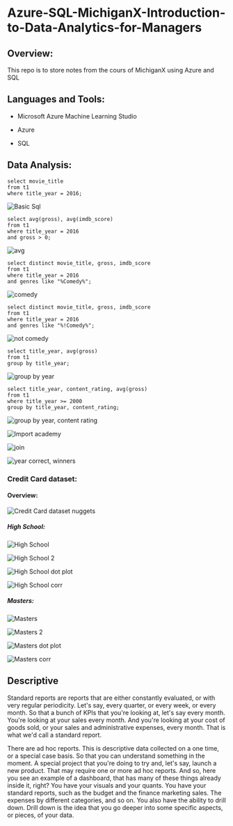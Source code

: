 # Azure-SQL-MichiganX-Introduction-to-Data-Analytics-for-Managers

## Overview:

This repo is to store notes from the cours of MichiganX using Azure and SQL

## Languages and Tools:

- Microsoft Azure Machine Learning Studio

- Azure

- SQL

## Data Analysis:

```
select movie_title
from t1
where title_year = 2016;
```
![Basic Sql](https://user-images.githubusercontent.com/70437668/154830738-e8f465a6-0229-46c0-b876-263eaa157a55.jpg)

```
select avg(gross), avg(imdb_score)
from t1
where title_year = 2016
and gross > 0;
```

![avg](https://user-images.githubusercontent.com/70437668/154830740-5e0259fc-b331-4649-828b-47660c400ade.jpg)

```
select distinct movie_title, gross, imdb_score
from t1
where title_year = 2016
and genres like "%Comedy%";
```

![comedy](https://user-images.githubusercontent.com/70437668/154830743-d2c561ee-ad22-4559-be64-9fef3f4a9760.jpg)

```
select distinct movie_title, gross, imdb_score
from t1
where title_year = 2016
and genres like "%!Comedy%";
```
![not comedy](https://user-images.githubusercontent.com/70437668/154830749-370358b8-d5da-463b-b80f-6ccf5c4cc3c8.jpg)

```
select title_year, avg(gross)
from t1
group by title_year;
```
![group by year](https://user-images.githubusercontent.com/70437668/154830752-fadeadd8-cd20-415a-93b7-39e173869327.jpg)

```
select title_year, content_rating, avg(gross)
from t1
where title_year >= 2000
group by title_year, content_rating;
```

![group by year, content rating](https://user-images.githubusercontent.com/70437668/154830753-5869fc6a-f9ab-404c-a2f7-6f411943d27c.jpg)

![Import academy](https://user-images.githubusercontent.com/70437668/154830760-556a6bb7-53dc-40cb-b075-c2a23fb87236.jpg)

![join](https://user-images.githubusercontent.com/70437668/154830761-73b7d33d-900d-4a54-90fd-0be1b55f7b78.jpg)

![year correct, winners](https://user-images.githubusercontent.com/70437668/154830765-9c2b42ed-5ec2-4838-9b1d-3d67a759d473.jpg)

### Credit Card dataset:

#### Overview:

![Credit Card dataset nuggets](https://user-images.githubusercontent.com/70437668/154832386-ca37a3df-6f25-4fce-a54b-3849976aa8e8.jpg)

##### High School:

![High School](https://user-images.githubusercontent.com/70437668/154832075-6d26761c-f264-49bd-9cd0-8e2ea53b94f5.jpg)

![High School 2](https://user-images.githubusercontent.com/70437668/154832076-140ed7df-a527-453d-a763-884d2cc40b6a.jpg)

![High School dot plot](https://user-images.githubusercontent.com/70437668/154832371-2f72273a-6785-4327-9056-79361fd89770.jpg)

![High School corr](https://user-images.githubusercontent.com/70437668/154832392-7743204b-cd8d-4a34-875e-ddde38eb3c62.jpg)

##### Masters:

![Masters ](https://user-images.githubusercontent.com/70437668/154832372-1c27491c-180a-484c-a8cd-24ae7a681121.jpg)

![Masters 2](https://user-images.githubusercontent.com/70437668/154832375-16ba96e4-2d99-4641-acbf-8030b8e79de3.jpg)

![Masters dot plot](https://user-images.githubusercontent.com/70437668/154832382-25b04989-8971-41b9-adf1-283d488c96e7.jpg)

![Masters corr](https://user-images.githubusercontent.com/70437668/154832393-59b23e12-d803-42bf-a39d-e3720576f4dc.jpg)

## Descriptive 

Standard reports are reports that are either constantly evaluated, or with very regular periodicity. Let's say, every quarter, or every week, or every month. So that a bunch of KPIs that you're looking at, let's say every month. You're looking at your sales every month. And you're looking at your cost of goods sold, or your sales and administrative expenses, every month. That is what we'd call a standard report.

There are ad hoc reports. This is descriptive data collected on a one time, or a special case basis. So that you can understand something in the moment. A special project that you're doing to try and, let's say, launch a new product. That may require one or more ad hoc reports. And so, here you see an example of a dashboard, that has many of these things already inside it, right? You have your visuals and your quants. You have your standard reports, such as the budget and the finance marketing sales. The expenses by different categories, and so on. You also have the ability to drill down. Drill down is the idea that you go deeper into some specific aspects, or pieces, of your data.


